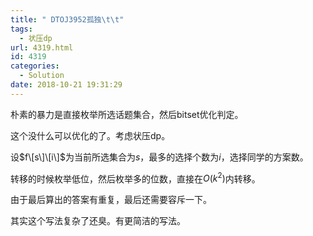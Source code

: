 ```yaml
---
title: " DTOJ3952孤独\t\t"
tags:
  - 状压dp
url: 4319.html
id: 4319
categories:
  - Solution
date: 2018-10-21 19:31:29
---
```


朴素的暴力是直接枚举所选话题集合，然后bitset优化判定。

这个没什么可以优化的了。考虑状压dp。

设$f\[s\]\[i\]$为当前所选集合为$s$，最多的选择个数为$i$，选择同学的方案数。

转移的时候枚举低位，然后枚举多的位数，直接在$O(k^2)$内转移。

由于最后算出的答案有重复，最后还需要容斥一下。

其实这个写法复杂了还臭。有更简洁的写法。